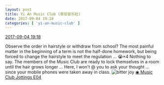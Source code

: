 ```yaml
---
layout: post
title: Yi An Music Club (易安音乐社)
date: 2017-09-04 19:18
categories: [ 'yi-an-music-club' ]
---
```


<div class="weibo-info">
  <a href="http://weibo.com/6094546964/FkhrRngFz">2017-09-04 19:18</a>
</div>

Observe the order in hairstyle or withdraw from school? The most painful matter in the beginning of a term is not the half-done homework, but being forced to change the hairstyle to meet the regulation … :sob:×4 Nothing to say. The members of the Music Club are ready to lock themselves in a room until the hair grows longer … Here, I won't @ you to ask your thought … since your mobile phones were taken away in class. ![bitter joy](http://img.t.sinajs.cn/t4/appstyle/expression/ext/normal/2c/moren_yunbei_org.png) [◉ Music Club Jottings E04](https://www.youtube.com/watch?v=KTqPMWxEPzE)
